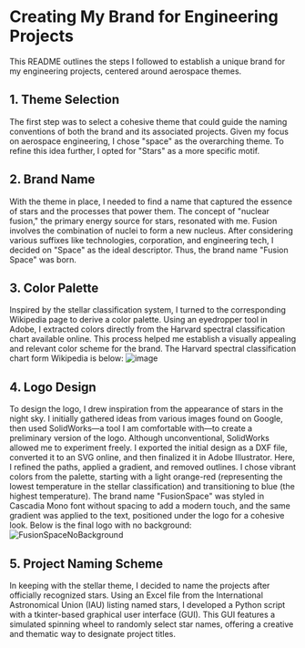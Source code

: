 # Creating My Brand for Engineering Projects

This README outlines the steps I followed to establish a unique brand for my engineering projects, centered around aerospace themes.

## 1. Theme Selection
The first step was to select a cohesive theme that could guide the naming conventions of both the brand and its associated projects. Given my focus on aerospace engineering, I chose "space" as the overarching theme. To refine this idea further, I opted for "Stars" as a more specific motif.

## 2. Brand Name
With the theme in place, I needed to find a name that captured the essence of stars and the processes that power them. The concept of "nuclear fusion," the primary energy source for stars, resonated with me. Fusion involves the combination of nuclei to form a new nucleus. After considering various suffixes like technologies, corporation, and engineering tech, I decided on "Space" as the ideal descriptor. Thus, the brand name "Fusion Space" was born.

## 3. Color Palette
Inspired by the stellar classification system, I turned to the corresponding Wikipedia page to derive a color palette. Using an eyedropper tool in Adobe, I extracted colors directly from the Harvard spectral classification chart available online. This process helped me establish a visually appealing and relevant color scheme for the brand. The Harvard spectral classification chart form Wikipedia is below: ![image](https://github.com/ndp0021/Creating-my-brand/assets/135655563/43ee6405-5c61-4b9e-9a42-91fa2735dd05)

## 4. Logo Design
To design the logo, I drew inspiration from the appearance of stars in the night sky. I initially gathered ideas from various images found on Google, then used SolidWorks—a tool I am comfortable with—to create a preliminary version of the logo. Although unconventional, SolidWorks allowed me to experiment freely. I exported the initial design as a DXF file, converted it to an SVG online, and then finalized it in Adobe Illustrator. Here, I refined the paths, applied a gradient, and removed outlines. I chose vibrant colors from the palette, starting with a light orange-red (representing the lowest temperature in the stellar classification) and transitioning to blue (the highest temperature). The brand name "FusionSpace" was styled in Cascadia Mono font without spacing to add a modern touch, and the same gradient was applied to the text, positioned under the logo for a cohesive look. Below is the final logo with no background: ![FusionSpaceNoBackground](https://github.com/ndp0021/Creating-my-brand/assets/135655563/bb95c3bb-28e6-4eac-b5e9-f3c4b0375020)

## 5. Project Naming Scheme
In keeping with the stellar theme, I decided to name the projects after officially recognized stars. Using an Excel file from the International Astronomical Union (IAU) listing named stars, I developed a Python script with a tkinter-based graphical user interface (GUI). This GUI features a simulated spinning wheel to randomly select star names, offering a creative and thematic way to designate project titles.
